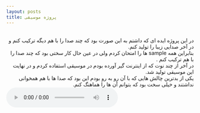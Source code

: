 ```yaml
---
layout: posts
title: پروژه موسیقی
---
```


<div dir="rtl">
<br>در این پروژه ایده ای که داشتم به این صورت بود که چند صدا را با هم دیگه ترکیب کنم و در آخر صدایی زیبا را تولید کنم.
<br>بنابراین همه sample ها را امتحان کردم ولی در عین حال کار سختی بود که چند صدا را با هم ترکیب کنم .
<br>در آخر از چند نوت که از اینترنت گیر آورده بودم در موسیقی استفاده کردم و در نهایت این موسیقی تولید شد.
<br>یکی از بدترین چالش هایی که با آن رو به رو بودم این بود که صدا ها با هم همخوانی نداشتند و خیلی سخت بود که بتوانم آن ها را هماهنگ کنم.
</div>
<audio controls>
    <source src="C:\git\fc\FC99001\sonic pi\music.wav" type="audio/wav">
</audio>


